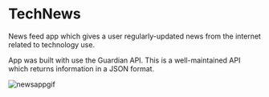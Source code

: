 # TechNews


News feed app which gives a user regularly-updated news from the internet related to technology use.

App was built with use the Guardian API. This is a well-maintained API which returns information in a JSON format.

![newsappgif](https://user-images.githubusercontent.com/29640816/41799635-6c8de3ec-762f-11e8-97b5-a18d1650ed1b.gif)
